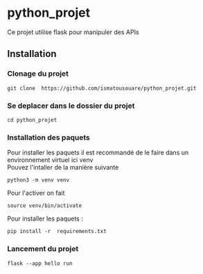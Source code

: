 # python_projet
Ce projet utilise flask pour manipuler des APIs 

## Installation 
### Clonage du projet
```
git clone  https://github.com/ismatousouare/python_projet.git
```
### Se deplacer dans le dossier du projet
```
cd python_projet
```
### Installation des paquets 
Pour installer les paquets il est recommandé de le faire dans un environnement virtuel ici venv  
Pouvez l'intaller de la manière suivante 
```
python3 -m venv venv 
```
Pour l'activer on fait
```
source venv/bin/activate
```
Pour installer les paquets :
```
pip install -r  requirements.txt
``` 
### Lancement du projet
```
flask --app hello run  
```

